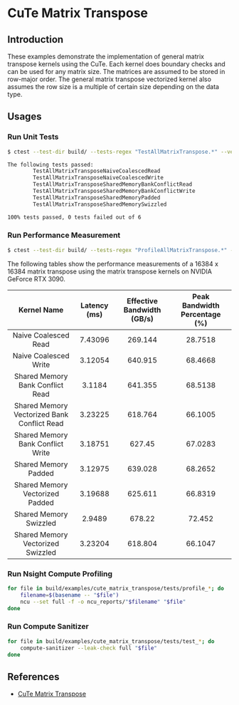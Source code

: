 # CuTe Matrix Transpose

## Introduction

These examples demonstrate the implementation of general matrix transpose kernels using the CuTe. Each kernel does boundary checks and can be used for any matrix size. The matrices are assumed to be stored in row-major order. The general matrix transpose vectorized kernel also assumes the row size is a multiple of certain size depending on the data type.

## Usages

### Run Unit Tests

```bash
$ ctest --test-dir build/ --tests-regex "TestAllMatrixTranspose.*" --verbose

The following tests passed:
        TestAllMatrixTransposeNaiveCoalescedRead
        TestAllMatrixTransposeNaiveCoalescedWrite
        TestAllMatrixTransposeSharedMemoryBankConflictRead
        TestAllMatrixTransposeSharedMemoryBankConflictWrite
        TestAllMatrixTransposeSharedMemoryPadded
        TestAllMatrixTransposeSharedMemorySwizzled

100% tests passed, 0 tests failed out of 6
```

### Run Performance Measurement

```bash
$ ctest --test-dir build/ --tests-regex "ProfileAllMatrixTranspose.*" --verbose
```

The following tables show the performance measurements of a 16384 x 16384 matrix transpose using the matrix transpose kernels on NVIDIA GeForce RTX 3090.

|                 Kernel Name                 | Latency (ms) | Effective Bandwidth (GB/s) | Peak Bandwidth Percentage (%) |
| :-----------------------------------------: | :----------: | :------------------------: | :---------------------------: |
|            Naive Coalesced Read             |   7.43096    |          269.144           |            28.7518            |
|            Naive Coalesced Write            |   3.12054    |          640.915           |            68.4668            |
|      Shared Memory Bank Conflict Read       |    3.1184    |          641.355           |            68.5138            |
| Shared Memory Vectorized Bank Conflict Read |   3.23225    |          618.764           |            66.1005            |
|      Shared Memory Bank Conflict Write      |   3.18751    |           627.45           |            67.0283            |
|            Shared Memory Padded             |   3.12975    |          639.028           |            68.2652            |
|       Shared Memory Vectorized Padded       |   3.19688    |          625.611           |            66.8319            |
|           Shared Memory Swizzled            |    2.9489    |           678.22           |            72.452             |
|      Shared Memory Vectorized Swizzled      |   3.23204    |          618.804           |            66.1047            |

### Run Nsight Compute Profiling

```bash
for file in build/examples/cute_matrix_transpose/tests/profile_*; do
    filename=$(basename -- "$file")
    ncu --set full -f -o ncu_reports/"$filename" "$file"
done
```

### Run Compute Sanitizer

```bash
for file in build/examples/cute_matrix_transpose/tests/test_*; do
    compute-sanitizer --leak-check full "$file"
done
```

## References

- [CuTe Matrix Transpose](https://leimao.github.io/article/CuTe-Matrix-Transpose/)

